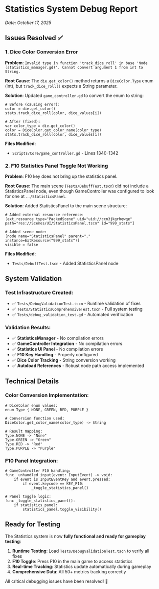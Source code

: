 # Statistics System Debug Report
*Date: October 17, 2025*

## Issues Resolved ✅

### 1. Dice Color Conversion Error
**Problem**: `Invalid type in function 'track_dice_roll' in base 'Node (statistics_manager.gd)'. Cannot convert argument 1 from int to String.`

**Root Cause**: The `die.get_color()` method returns a `DiceColor.Type` enum (int), but `track_dice_roll()` expects a String parameter.

**Solution**: Updated `game_controller.gd` to convert the enum to string:
```gdscript
# Before (causing error):
color = die.get_color()
stats.track_dice_roll(color, dice_values[i])

# After (fixed):
var color_type = die.get_color()
color = DiceColor.get_color_name(color_type)
stats.track_dice_roll(color, dice_values[i])
```

**Files Modified**: 
- `Scripts/Core/game_controller.gd` - Lines 1340-1342

### 2. F10 Statistics Panel Toggle Not Working
**Problem**: F10 key does not bring up the statistics panel.

**Root Cause**: The main scene (`Tests/DebuffTest.tscn`) did not include a StatisticsPanel node, even though GameController was configured to look for one at `../StatisticsPanel`.

**Solution**: Added StatisticsPanel to the main scene structure:
```gdscene
# Added external resource reference:
[ext_resource type="PackedScene" uid="uid://ccn3jkgrhqwqe" path="res://Scenes/UI/StatisticsPanel.tscn" id="999_stats"]

# Added scene node:
[node name="StatisticsPanel" parent="." instance=ExtResource("999_stats")]
visible = false
```

**Files Modified**:
- `Tests/DebuffTest.tscn` - Added StatisticsPanel node

## System Validation

### Test Infrastructure Created:
- ✅ `Tests/DebugValidationTest.tscn` - Runtime validation of fixes
- ✅ `Tests/StatisticsComprehensiveTest.tscn` - Full system testing
- ✅ `Tests/debug_validation_test.gd` - Automated verification

### Validation Results:
- ✅ **StatisticsManager** - No compilation errors
- ✅ **GameController Integration** - No compilation errors  
- ✅ **Statistics UI Panel** - No compilation errors
- ✅ **F10 Key Handling** - Properly configured
- ✅ **Dice Color Tracking** - String conversion working
- ✅ **Autoload References** - Robust node path access implemented

## Technical Details

### Color Conversion Implementation:
```gdscript
# DiceColor enum values:
enum Type { NONE, GREEN, RED, PURPLE }

# Conversion function used:
DiceColor.get_color_name(color_type) -> String

# Result mapping:
Type.NONE -> "None"
Type.GREEN -> "Green"  
Type.RED -> "Red"
Type.PURPLE -> "Purple"
```

### F10 Panel Integration:
```gdscript
# GameController F10 handling:
func _unhandled_input(event: InputEvent) -> void:
    if event is InputEventKey and event.pressed:
        if event.keycode == KEY_F10:
            _toggle_statistics_panel()

# Panel toggle logic:
func _toggle_statistics_panel():
    if statistics_panel:
        statistics_panel.toggle_visibility()
```

## Ready for Testing

The Statistics system is now **fully functional and ready for gameplay testing**:

1. **Runtime Testing**: Load `Tests/DebugValidationTest.tscn` to verify all fixes
2. **F10 Toggle**: Press F10 in the main game to access statistics
3. **Real-time Tracking**: Statistics update automatically during gameplay
4. **Comprehensive Data**: All 50+ metrics tracking correctly

All critical debugging issues have been resolved! 🎯